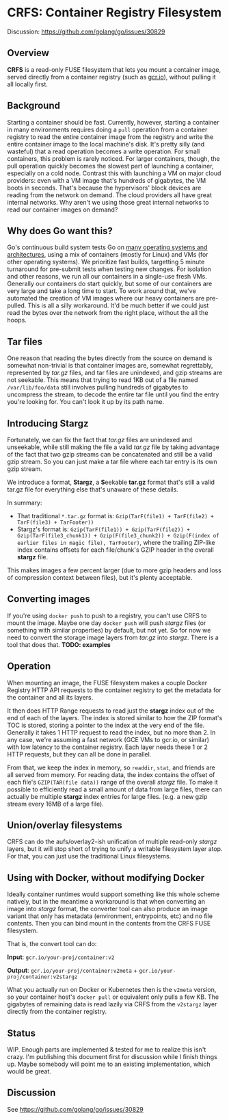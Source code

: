 # CRFS: Container Registry Filesystem

Discussion: https://github.com/golang/go/issues/30829

## Overview

**CRFS** is a read-only FUSE filesystem that lets you mount a
container image, served directly from a container registry (such as
[gcr.io](https://gcr.io/)), without pulling it all locally first.

## Background

Starting a container should be fast. Currently, however, starting a
container in many environments requires doing a `pull` operation from
a container registry to read the entire container image from the
registry and write the entire container image to the local machine's
disk. It's pretty silly (and wasteful) that a read operation becomes a
write operation. For small containers, this problem is rarely noticed.
For larger containers, though, the pull operation quickly becomes the
slowest part of launching a container, especially on a cold node.
Contrast this with launching a VM on major cloud providers: even with
a VM image that's hundreds of gigabytes, the VM boots in seconds.
That's because the hypervisors' block devices are reading from the
network on demand. The cloud providers all have great internal
networks. Why aren't we using those great internal networks to read
our container images on demand?

## Why does Go want this?

Go's continuous build system tests Go on [many operating systems and
architectures](https://build.golang.org/), using a mix of containers
(mostly for Linux) and VMs (for other operating systems). We
prioritize fast builds, targetting 5 minute turnaround for pre-submit
tests when testing new changes. For isolation and other reasons, we
run all our containers in a single-use fresh VMs. Generally our
containers do start quickly, but some of our containers are very large
and take a long time to start. To work around that, we've automated
the creation of VM images where our heavy containers are pre-pulled.
This is all a silly workaround. It'd be much better if we could just
read the bytes over the network from the right place, without the all
the hoops.

## Tar files

One reason that reading the bytes directly from the source on demand
is somewhat non-trivial is that container images are, somewhat
regrettably, represented by *tar.gz* files, and tar files are
unindexed, and gzip streams are not seekable. This means that trying
to read 1KB out of a file named `/var/lib/foo/data` still involves
pulling hundreds of gigabytes to uncompress the stream, to decode the
entire tar file until you find the entry you're looking for. You can't
look it up by its path name.

## Introducing Stargz

Fortunately, we can fix the fact that *tar.gz* files are unindexed and
unseekable, while still making the file a valid *tar.gz* file by
taking advantage of the fact that two gzip streams can be concatenated
and still be a valid gzip stream. So you can just make a tar file
where each tar entry is its own gzip stream.

We introduce a format, **Stargz**, a **S**eekable
**tar.gz** format that's still a valid tar.gz file for everything else
that's unaware of these details.

In summary:

* That traditional `*.tar.gz` format is: `Gzip(TarF(file1) + TarF(file2) + TarF(file3) + TarFooter))`
* Stargz's format is: `Gzip(TarF(file1)) + Gzip(TarF(file2)) + Gzip(TarF(file3_chunk1)) + Gzip(F(file3_chunk2)) + Gzip(F(index of earlier files in magic file), TarFooter)`, where the trailing ZIP-like index contains offsets for each file/chunk's GZIP header in the overall **stargz** file.

This makes images a few percent larger (due to more gzip headers and
loss of compression context between files), but it's plenty
acceptable.

## Converting images

If you're using `docker push` to push to a registry, you can't use
CRFS to mount the image. Maybe one day `docker push` will push
*stargz* files (or something with similar properties) by default, but
not yet. So for now we need to convert the storage image layers from
*tar.gz* into *stargz*. There is a tool that does that. **TODO: examples**

## Operation

When mounting an image, the FUSE filesystem makes a couple Docker
Registry HTTP API requests to the container registry to get the
metadata for the container and all its layers.

It then does HTTP Range requests to read just the **stargz** index out
of the end of each of the layers. The index is stored similar to how
the ZIP format's TOC is stored, storing a pointer to the index at the
very end of the file. Generally it takes 1 HTTP request to read the
index, but no more than 2. In any case, we're assuming a fast network
(GCE VMs to gcr.io, or similar) with low latency to the container
registry. Each layer needs these 1 or 2 HTTP requests, but they can
all be done in parallel.

From that, we keep the index in memory, so `readdir`, `stat`, and
friends are all served from memory. For reading data, the index
contains the offset of each file's `GZIP(TAR(file data))` range of the
overall *stargz* file. To make it possible to efficiently read a small
amount of data from large files, there can actually be multiple
**stargz** index entries for large files. (e.g. a new gzip stream
every 16MB of a large file).

## Union/overlay filesystems

CRFS can do the aufs/overlay2-ish unification of multiple read-only
*stargz* layers, but it will stop short of trying to unify a writable
filesystem layer atop. For that, you can just use the traditional
Linux filesystems.

## Using with Docker, without modifying Docker

Ideally container runtimes would support something like this whole
scheme natively, but in the meantime a workaround is that when
converting an image into *stargz* format, the converter tool can also
produce an image variant that only has metadata (environment,
entrypoints, etc) and no file contents. Then you can bind mount in the
contents from the CRFS FUSE filesystem.

That is, the convert tool can do:

**Input**: `gcr.io/your-proj/container:v2`

**Output**: `gcr.io/your-proj/container:v2meta` + `gcr.io/your-proj/container:v2stargz`

What you actually run on Docker or Kubernetes then is the `v2meta`
version, so your container host's `docker pull` or equivalent only
pulls a few KB. The gigabytes of remaining data is read lazily via
CRFS from the `v2stargz` layer directly from the container registry.

## Status

WIP. Enough parts are implemented & tested for me to realize this
isn't crazy. I'm publishing this document first for discussion while I
finish things up. Maybe somebody will point me to an existing
implementation, which would be great.

## Discussion

See https://github.com/golang/go/issues/30829
